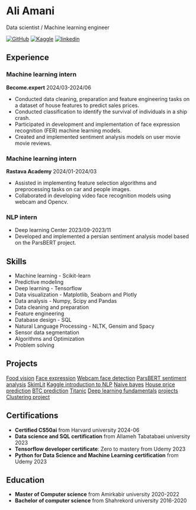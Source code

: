 # Ali Amani

Data scientist / Machine learning engineer

[![GitHub](https://img.shields.io/badge/github-%23121011.svg?style=for-the-badge&logo=github&logoColor=white)](https://github.com/MrAliAmani)
[![Kaggle](https://img.shields.io/badge/Kaggle-035a7d?style=for-the-badge&logo=kaggle&logoColor=white)](https://www.kaggle.com/mraliamani)
[![linkedin](https://img.shields.io/badge/linkedin-0A66C2?style=for-the-badge&logo=linkedin&logoColor=white)](https://www.linkedin.com/in/aliamani)

## Experience

### Machine learning intern

**Become.expert** 2024/03-2024/06

* Conducted data cleaning, preparation and feature engineering tasks on a dataset of house features to predict sales prices.
* Conducted classification to identify the survival of individuals in a ship crash.
* Participated in development and implementation of face expression recognition (FER) machine learning models.
* Created and implemented sentiment analysis models on user movie movie reviews.

### Machine learning intern

**Rastava Academy** 2024/01-2024/03

* Assisted in implementing feature selection algorithms and preprocessing tasks on car and people images.
* Collaborated in developing video face recognition models using webcam and Opencv.

### NLP intern

* Deep learning Center 2023/09-2023/11
* Developed and implemented a persian sentiment analysis model based on the ParsBERT project.

## Skills

* Machine learning - Scikit-learn
* Predictive modeling
* Deep learning - Tensorflow
* Data visualization - Matplotlib, Seaborn and Plotly
* Data analysis - Numpy, Scipy and Pandas
* Data cleaning and preparation
* Feature engineering
* Database design - SQL
* Natural Language Processing - NLTK, Gensim and Spacy
* Sensor data segmentation
* Algorithms and Optimization
* Problem solving

## Projects

[Food vision]()
[Face expression]()
[Webcam face detection]()
[ParsBERT sentiment analysis]()
[SkimLit]()
[Kaggle introduction to NLP]()
[Naive bayes]()
[House price prediction]()
[BTC prediction]()
[Titanic]()
[Deep learning fundamentals]() [projects]()
[Clustering project]()

## Certifications

* **Certified CS50ai** from Harvard university 2024-06
* **Data science and SQL certification** from Allameh Tabatabaei university 2023
* **Tensorflow developer certificate**: Zero to mastery from Udemy 2023
* **Python for Data Science and Machine Learning certification** from Udemy 2023

## Education

* **Master of Computer science** from Amirkabir university 2020-2022
* **Bachelor of computer science** from Shahrekord university 2016-2020
